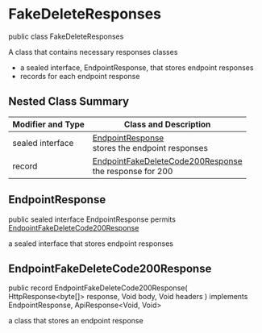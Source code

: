 # FakeDeleteResponses

public class FakeDeleteResponses

A class that contains necessary responses classes
- a sealed interface, EndpointResponse, that stores endpoint responses
- records for each endpoint response

## Nested Class Summary
| Modifier and Type | Class and Description |
| ----------------- | --------------------- |
| sealed interface | [EndpointResponse](#endpointresponse)<br> stores the endpoint responses |
| record | [EndpointFakeDeleteCode200Response](#endpointfakedeletecode200response)<br> the response for 200 |

## EndpointResponse
public sealed interface EndpointResponse permits<br>
[EndpointFakeDeleteCode200Response](#endpointfakedeletecode200response)

a sealed interface that stores endpoint responses

## EndpointFakeDeleteCode200Response
public record EndpointFakeDeleteCode200Response(
    HttpResponse<byte[]> response,
    Void body,
    Void headers
) implements EndpointResponse, ApiResponse<Void, Void><br>

a class that stores an endpoint response


